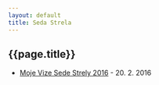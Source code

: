 ```yaml
---
layout: default
title: Seda Strela
---
```



## {{page.title}}


* [Moje Vize Sede Strely 2016](Ondrej_Sika_Moje_vize_Sede_Strely_2016.pdf) - 20. 2. 2016

